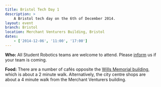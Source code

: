 ```yaml
---
title: Bristol Tech Day 1
description: >
    A Bristol tech day on the 6th of December 2014.
layout: event
branch: Bristol
location: Merchant Venturers Building, Bristol
dates:
    - ['2014-12-06', '11:00', '17:00']
---
```


**Who:** All Student Robotics teams are welcome to attend. Please [inform](/about/contactus) us if your team is coming.

**Food:** There are a number of cafés opposite the [Wills Memorial building](http://www.bristol.ac.uk/conferences-hospitality/conferences/precinct/willsmemorial), which is about a 2 minute walk. Alternatively, the city centre shops are about a 4 minute walk from the Merchant Venturers building.
